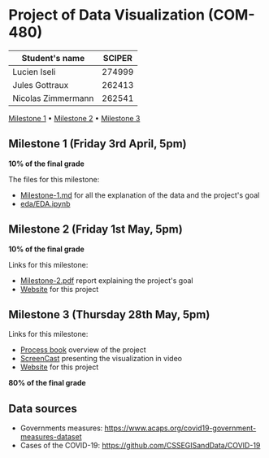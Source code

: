 # Project of Data Visualization (COM-480)

| Student's name | SCIPER |
| -------------- | ------ |
| Lucien Iseli   | 274999 |
| Jules Gottraux | 262413 |
| Nicolas Zimmermann | 262541 |

[Milestone 1](#milestone-1-friday-3rd-april-5pm) • [Milestone 2](#milestone-2-friday-1st-may-5pm) • [Milestone 3](#milestone-3-thursday-28th-may-5pm)

## Milestone 1 (Friday 3rd April, 5pm)

**10% of the final grade**

The files for this milestone:
- [Milestone-1.md](./Milestone-1.md) for all the explanation of the data and the project's goal
- [eda/EDA.ipynb](./eda/EDA.ipynb)


## Milestone 2 (Friday 1st May, 5pm)

**10% of the final grade**

Links for this milestone:
- [Milestone-2.pdf](./Milestone-2.pdf) report explaining the project's goal
- [Website](https://com-480-data-visualization.github.io/com-480-project-corona-cocos/) for this project


## Milestone 3 (Thursday 28th May, 5pm)

Links for this milestone:
- [Process book](./process-book.pdf) overview of the project
- [ScreenCast](https://www.youtube.com/watch?v=beJLn3VxRfI) presenting the visualization in video
- [Website](https://com-480-data-visualization.github.io/com-480-project-corona-cocos/) for this project

**80% of the final grade**

## Data sources
- Governments measures: https://www.acaps.org/covid19-government-measures-dataset
- Cases of the COVID-19: https://github.com/CSSEGISandData/COVID-19
